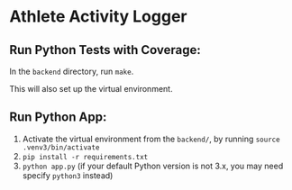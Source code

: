 # Athlete Activity Logger

## Run Python Tests with Coverage:

In the `backend` directory, run `make`.

This will also set up the virtual environment.

## Run Python App:

1. Activate the virtual environment from the `backend/`, by running `source .venv3/bin/activate`
2. `pip install -r requirements.txt`
3. `python app.py` (if your default Python version is not 3.x, you may need specify `python3` instead)
